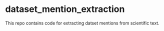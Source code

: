 # dataset_mention_extraction
This repo contains code for extracting datset mentions from scientific text.
